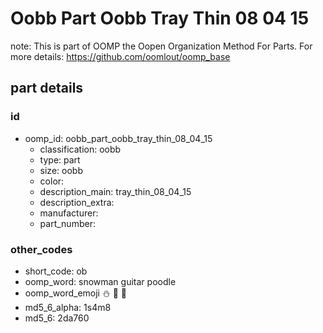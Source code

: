 # Oobb Part Oobb Tray Thin 08 04 15  

note: This is part of OOMP the Oopen Organization Method For Parts. For more details: https://github.com/oomlout/oomp_base

##  part details





### id
* oomp_id: oobb_part_oobb_tray_thin_08_04_15
  * classification: oobb
  * type: part
  * size: oobb
  * color: 
  * description_main: tray_thin_08_04_15
  * description_extra: 
  * manufacturer: 
  * part_number: 

### other_codes
* short_code: ob
* oomp_word: snowman guitar poodle
* oomp_word_emoji :snowman: :guitar: :poodle:
* md5_6_alpha: 1s4m8
* md5_6: 2da760